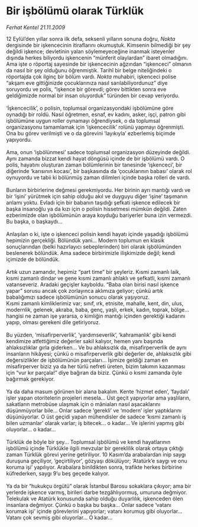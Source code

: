 # Bir işbölümü olarak Türklük

*Ferhat Kentel 21.11.2009*

<div class="taraf_structure_2col_1zq">
<div class="margen_n">



 <p>12 Eylül’den yıllar sonra ilk defa, seksenli yılların sonuna doğru, <i>Nokta</i> dergisinde bir işkencecinin itiraflarını okumuştuk. Kimsenin bilmediği bir şey değildi işkence; devletinin yalan söylemeyeceğine inanmak isteyenler dışında herkes biliyordu işkencenin “münferit olaylardan” ibaret olmadığını. Ama işte o röportaj sayesinde bir işkencecinin ağzından “işkenceci” olmanın da nasıl bir şey olduğunu öğrenmiştik. Tarihî bir belge niteliğindeki o röportajda çok ilginç bir bölüm vardı. <i>Nokta</i> muhabiri, işkenceci polise “akşam eve gittiğinizde çocuklarınıza nasıl sarılabiliyordunuz” diye soruyordu ve polis, “işkence bir görevdi; görev bittikten sonra eve geldiğimizde normal bir insan oluyorduk” türünden bir cevap veriyordu. <br/><br/>‘İşkencecilik’, o polisin, toplumsal organizasyondaki işbölümüne göre oynadığı bir roldü. Nasıl öğretmen, esnaf, ev kadını, asker, işçi, patron gibi işbölümüne uygun roller oynamayı öğrendiysek, o da toplumsal organizasyonu tamamlamak için ‘işkencecilik’ rolünü yapmayı öğrenmişti. Ona bu görev verilmişti ve o da görevini ‘layıkıyla’ ezberlemiş biçimde yapıyordu. <br/><br/>Ama, onun ‘işbölünmesi’ sadece toplumsal organizasyon düzeyinde değildi. Aynı zamanda bizzat kendi hayat döngüsü içinde de bir işbölümü vardı. O polis, hayatını oluşturan zaman bölümlerinin bir tanesinde ‘işkenceci’, bir diğerinde ‘karısının kocası’, bir başkasında da ‘çocuklarının babası’ olarak rol oynuyordu ve tabii ki bölünmüş zaman dilimleri içinde başka rolleri de vardı. <br/><br/>Bunların birbirlerine değmesi gerekmiyordu. Her birinin ayrı mantığı vardı ve bir ‘işini’ yürütmek için sahip olduğu akıl ve duyguyu diğer ‘işine’ taşımanın anlamı yoktu. Evladı için bir babanın taşıdığı şefkati işkence edilecek bir başka insanoğlu ya da kızı için o polisin hissetmesi mümkün değildi. Zaten ezberimizde olan işbölümünün araya koyduğu bariyerler buna izin vermezdi. Bu başka, o başkaydı... <br/><br/>Anlaşılan o ki, işte o işkenceci polisin kendi hayatı içinde yaşadığı işbölümü hepimizin gerçekliği. Bölündük yani... Modern toplumun en klasik sonuçlarından (belki hazırlayıcı sebeplerinden) biri olarak işbölümünden beslenerek bölündük. Ama sadece birbirimizle ilişkimizde değil; kendi içimizde de bölündük. <br/><br/>Artık uzun zamandır, hepimiz “part time” bir şeyleriz. Kısmi zamanlı laik, kısmi zamanlı dindar ve gene kısmi zamanlı ahlaklı ve şefkatli, kısmi zamanlı vatanseveriz. Aradaki geçişler kayboldu. “Baba olan birisi nasıl işkence yapar” sorusu ancak çok zorlayınca aklımıza geliyor; çünkü artık babalığımızı sadece işbölümünün sonucu olarak yaşıyoruz. <br/>Kısmi zamanlı kimliklerimiz var; sınıf, ırk, etnisite, mahalle, kent, din, ulus, modernlik, gelenek, akraba, baba, genç, yaşlı, erkek, kadın, toprak, bölge... hangisi ne zaman işe yararsa, o kimliğin mantığı içinden gerektiği kadarını yapıp, olması gerekeni dile getiriyoruz. <br/><br/>Bu yüzden, ‘misafirperverlik’, ‘yardımseverlik’, ‘kahramanlık’ gibi kendi kendimize atfettiğimiz değerler sakil kalıyor, hemen yanı başında ahlaksızlıklar gırla giderken... Ve bu ahlaksızlık da, misafirperverlik de aynı insanların hikâyesi; çünkü o misafirperverlik gibi değerler de, ahlaksızlık gibi değersizlikler de işbölümünün parçaları... İşimize geldiği zaman en misafirperver biziz ya da her türlü nefreti üreten, bizim takımın kazanması için “vur kır parçala!” diye bağıran da biziz. Çünkü o kısmi zamanda öyle bağırmak gerekiyor. <br/><br/>Ya da daha masum görünen bir alana bakalım. Kente ‘hizmet eden’, ‘faydalı’ işler yapan otoritelerin projeleri mesela... Üst geçit yapıyorlar ama yaşlıların, sakatların metrobüse ulaşmak için o mâniaları nasıl aşacaklarını düşünmüyorlar bile... Onlar sadece ‘gerekli’ ve ‘modern’ işler yaptıklarını düşünüyorlar. O üst geçidi yapan mühendisler de sadece ‘kısmi zamanlı iş bilen uzmanlar’ olarak varlar; iş bitecek... o kadar... Ve işlerini yapmış gibi oluyorlar... o kadar... <br/><br/>Türklük de böyle bir şey... Toplumsal işbölümü ve kendi hayatlarının işbölümü içinde Türklükle ilgili mevzular bir gereklilik olarak ortaya çıktığı zaman Türklük görevi yerine getiriliyor. 10 Kasım’da arabalardan inip saygı duruşuna geçiliyor, ‘geçirtiliyor’, gözyaşı dökülüyor; ‘Atatürk’e saygı ve onu koruma işi’ yapılıyor. Arabalara binildikten sonra, trafikte herkes birbirine küfrederken, saygı 9’u beş geçede kalıyor. <br/><br/>Ya da bir “hukukçu örgütü” olarak İstanbul Barosu sokaklara çıkıyor; ama bir yerlerde işkence varmış, birileri darbe tezgâhlıyormuş, umuruna değmiyor. Telekulak ve Atatürk konusunda sahip olduğu duyarlılık, işkenceden ölen insanlara değmiyor. Çünkü o başka bu başka... Onlar sadece ‘vatanı korumak işi’ içinde görevlerini yapıyorlar; vatanı korumuş gibi oluyorlar... Vatanı çok sevmiş gibi oluyorlar... O kadar... </p>
<br/>
<br/>
<br/>



<br/>


<div id="taraf_not">
</div>

</div>


</div>
